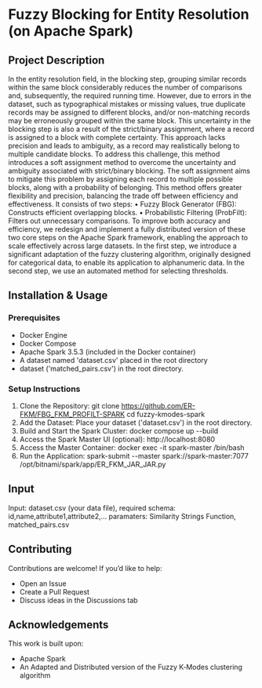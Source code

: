 # Fuzzy Blocking for Entity Resolution (on Apache Spark)

## Project Description
In the entity resolution field, in the blocking step, grouping similar records within the same block considerably reduces the number of comparisons and, subsequently, the required running time. However, due to errors in the dataset, such as typographical mistakes or missing values, true duplicate records may be assigned to different blocks, and/or non-matching records may be erroneously grouped within the same block. This uncertainty in the blocking step is also a result of the strict/binary assignment, where a record is assigned to a block with complete certainty. This approach lacks precision and leads to ambiguity, as a record may realistically belong to multiple candidate blocks.
To address this challenge, this method introduces a soft assignment method to overcome the uncertainty and ambiguity associated with strict/binary blocking. The soft assignment aims to mitigate this problem by assigning each record to multiple possible blocks, along with a probability of belonging. This method offers greater flexibility and precision, balancing the trade off between efficiency and effectiveness. It consists of two steps:
•	Fuzzy Block Generator (FBG): Constructs efficient overlapping blocks.
•	Probabilistic Filtering (ProbFilt): Filters out unnecessary comparisons.
To improve both accuracy and efficiency, we redesign and implement a fully distributed version of these two core steps on the Apache Spark framework, enabling the approach to scale effectively across large datasets. In the first step, we introduce a significant adaptation of the fuzzy clustering algorithm, originally designed for categorical data, to enable its application to alphanumeric data. In the second step, we use an automated method for selecting thresholds. 



## Installation & Usage
### Prerequisites
- Docker Engine
- Docker Compose
- Apache Spark 3.5.3 (included in the Docker container)
- A dataset named 'dataset.csv' placed in the root directory
- dataset ('matched_pairs.csv') in the root directory.

### Setup Instructions
1. Clone the Repository:
    git clone https://github.com/ER-FKM/FBG_FKM_PROFILT-SPARK
    cd fuzzy-kmodes-spark
2. Add the Dataset:
    Place your dataset ('dataset.csv') in the root directory.
3. Build and Start the Spark Cluster:
    docker compose up --build
4. Access the Spark Master UI (optional): http://localhost:8080
5. Access the Master Container:
    docker exec -it spark-master /bin/bash
6. Run the Application:
    spark-submit --master spark://spark-master:7077 /opt/bitnami/spark/app/ER_FKM_JAR_JAR.py


## Input 
Input: dataset.csv (your data file), required schema:
    id,name,attribute1,attribute2,...
	paramaters: Similarity Strings Function, 
	matched_pairs.csv



## Contributing
Contributions are welcome! If you’d like to help:
- Open an Issue
- Create a Pull Request
- Discuss ideas in the Discussions tab

## Acknowledgements
This work is built upon:
- Apache Spark
- An Adapted and Distributed version of the Fuzzy K‑Modes clustering algorithm


